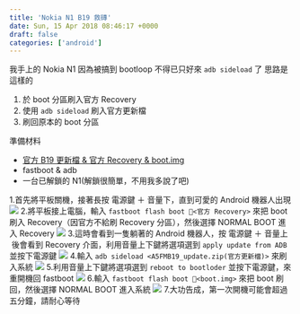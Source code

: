 ```yaml
---
title: 'Nokia N1 B19 救磚'
date: Sun, 15 Apr 2018 08:46:17 +0000
draft: false
categories: ['android']
---
```


我手上的 Nokia N1 因為被搞到 bootloop 不得已只好來 `adb sideload` 了 思路是這樣的

1.  於 boot 分區刷入官方 Recovery
2.  使用 `adb sideload` 刷入官方更新檔
3.  刷回原本的 boot 分區

準備材料

*   [官方 B19 更新檔 & 官方 Recovery & boot.img](https://drive.google.com/file/d/1DgIpW8_sn8FK4tBihdChVO25Cw73bC8B/view?usp=sharing)
*   fastboot & adb
*   一台已解鎖的 N1(解鎖很簡單，不用我多說了吧)

1.首先將平板關機，接著長按 電源鍵 ＋ 音量下，直到可愛的 Android 機器人出現 ![](https://i.imgur.com/SrmzmUc.jpg) 2.將平板接上電腦，輸入 `fastboot flash boot <官方 Recovery>` 來把 boot 刷入 Recovery（因官方不給刷 Recovery 分區），然後選擇 NORMAL BOOT 進入 Recovery ![](https://i.imgur.com/FgtSO8k.png) 3.這時會看到一隻躺著的 Android 機器人，按 電源鍵 ＋ 音量上  後會看到 Recovery 介面，利用音量上下鍵將選項選到 `apply update from ADB` 並按下電源鍵 ![](https://i.imgur.com/39xyb8b.jpg) 4.輸入 `adb sideload <A5FMB19_update.zip(官方更新檔)>` 來刷入系統 ![](https://i.imgur.com/aTV8ZDp.png) 5.利用音量上下鍵將選項選到 `reboot to bootloder` 並按下電源鍵，來重開機回 fastboot ![](https://i.imgur.com/TLhGaPk.jpg) 6.輸入 `fastboot flash boot <boot.img>` 來把 boot 刷回，然後選擇 NORMAL BOOT 進入系統 ![](https://i.imgur.com/nfx9EfX.png) 7.大功告成，第一次開機可能會超過五分鐘，請耐心等待